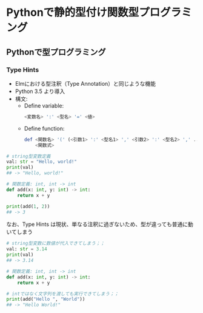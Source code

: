 # Pythonで静的型付け関数型プログラミング

## Pythonで型プログラミング

### Type Hints
- Elmにおける型注釈（Type Annotation）と同じような機能
- Python 3.5 より導入
- 構文:
    - Define variable:
        ```elm
        <変数名> ':' <型名> '=' <値>
        ```
    - Define function:
        ```elm
        def <関数名> '(' (<引数1> ':' <型名1> ',' <引数2> ':' <型名2> ',' ...)? ')' '->' <戻り値型名> ':'
            <関数式>
        ```


```python
# string型変数定義
val: str = "Hello, world!"
print(val)
## -> "Hello, world!"

# 関数定義: int, int -> int
def add(x: int, y: int) -> int:
    return x + y

print(add(1, 2))
## -> 3
```

なお、Type Hints は現状、単なる注釈に過ぎないため、型が違っても普通に動いてしまう

```python
# string型変数に数値が代入できてしまう；；
val: str = 3.14
print(val)
## -> 3.14

# 関数定義: int, int -> int
def add(x: int, y: int) -> int:
    return x + y

# intではなく文字列を渡しても実行できてしまう；；
print(add("Hello ", "World"))
## -> "Hello World!"
```
